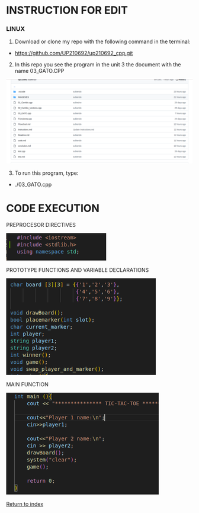 # INSTRUCTION FOR EDIT

### LINUX

1. Download or clone my repo with the following command in the terminal:
* https://github.com/UP210692/up210692_cpp.git
2. In this repo you see the program in the unit 3 the document with the name 03_GATO.CPP

<img src = "./IMAGENES/8.png">

3. To run this program, type:
* ./03_GATO.cpp

# CODE EXECUTION

PREPROCESOR DIRECTIVES

<img src = "./IMAGENES/9.png">

PROTOTYPE FUNCTIONS AND VARIABLE DECLARATIONS

<img src = "./IMAGENES/11.png">

MAIN FUNCTION

<img src = "./IMAGENES/12.png">



[Return to index](https://github.com/UP210692/up210692_cpp/blob/main/U3/Readme.md)
